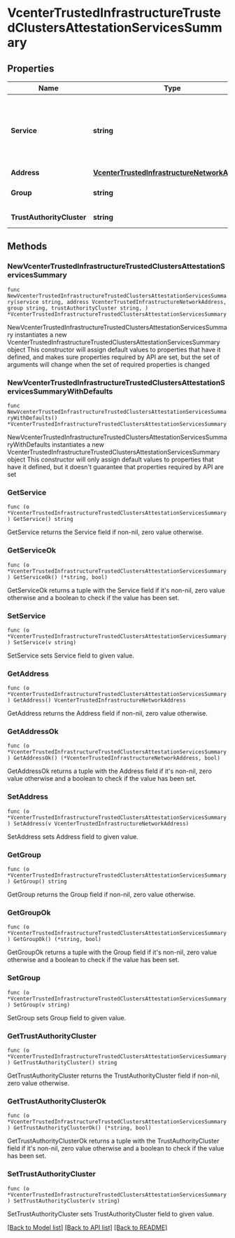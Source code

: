 # VcenterTrustedInfrastructureTrustedClustersAttestationServicesSummary

## Properties

Name | Type | Description | Notes
------------ | ------------- | ------------- | -------------
**Service** | **string** | The service&#39;s unique identifier. When clients pass a value of this structure as a parameter, the field must be an identifier for the resource type: vcenter.trusted_infrastructure.attestation.Service. When operations return a value of this structure as a result, the field will be an identifier for the resource type: vcenter.trusted_infrastructure.attestation.Service. | 
**Address** | [**VcenterTrustedInfrastructureNetworkAddress**](VcenterTrustedInfrastructureNetworkAddress.md) |  | 
**Group** | **string** | The group specifies the Key Provider Service instances can accept reports issued by this Attestation Service instance. | 
**TrustAuthorityCluster** | **string** | The cluster specifies the Trust Authority Cluster this Attestation Service belongs to. | 

## Methods

### NewVcenterTrustedInfrastructureTrustedClustersAttestationServicesSummary

`func NewVcenterTrustedInfrastructureTrustedClustersAttestationServicesSummary(service string, address VcenterTrustedInfrastructureNetworkAddress, group string, trustAuthorityCluster string, ) *VcenterTrustedInfrastructureTrustedClustersAttestationServicesSummary`

NewVcenterTrustedInfrastructureTrustedClustersAttestationServicesSummary instantiates a new VcenterTrustedInfrastructureTrustedClustersAttestationServicesSummary object
This constructor will assign default values to properties that have it defined,
and makes sure properties required by API are set, but the set of arguments
will change when the set of required properties is changed

### NewVcenterTrustedInfrastructureTrustedClustersAttestationServicesSummaryWithDefaults

`func NewVcenterTrustedInfrastructureTrustedClustersAttestationServicesSummaryWithDefaults() *VcenterTrustedInfrastructureTrustedClustersAttestationServicesSummary`

NewVcenterTrustedInfrastructureTrustedClustersAttestationServicesSummaryWithDefaults instantiates a new VcenterTrustedInfrastructureTrustedClustersAttestationServicesSummary object
This constructor will only assign default values to properties that have it defined,
but it doesn't guarantee that properties required by API are set

### GetService

`func (o *VcenterTrustedInfrastructureTrustedClustersAttestationServicesSummary) GetService() string`

GetService returns the Service field if non-nil, zero value otherwise.

### GetServiceOk

`func (o *VcenterTrustedInfrastructureTrustedClustersAttestationServicesSummary) GetServiceOk() (*string, bool)`

GetServiceOk returns a tuple with the Service field if it's non-nil, zero value otherwise
and a boolean to check if the value has been set.

### SetService

`func (o *VcenterTrustedInfrastructureTrustedClustersAttestationServicesSummary) SetService(v string)`

SetService sets Service field to given value.


### GetAddress

`func (o *VcenterTrustedInfrastructureTrustedClustersAttestationServicesSummary) GetAddress() VcenterTrustedInfrastructureNetworkAddress`

GetAddress returns the Address field if non-nil, zero value otherwise.

### GetAddressOk

`func (o *VcenterTrustedInfrastructureTrustedClustersAttestationServicesSummary) GetAddressOk() (*VcenterTrustedInfrastructureNetworkAddress, bool)`

GetAddressOk returns a tuple with the Address field if it's non-nil, zero value otherwise
and a boolean to check if the value has been set.

### SetAddress

`func (o *VcenterTrustedInfrastructureTrustedClustersAttestationServicesSummary) SetAddress(v VcenterTrustedInfrastructureNetworkAddress)`

SetAddress sets Address field to given value.


### GetGroup

`func (o *VcenterTrustedInfrastructureTrustedClustersAttestationServicesSummary) GetGroup() string`

GetGroup returns the Group field if non-nil, zero value otherwise.

### GetGroupOk

`func (o *VcenterTrustedInfrastructureTrustedClustersAttestationServicesSummary) GetGroupOk() (*string, bool)`

GetGroupOk returns a tuple with the Group field if it's non-nil, zero value otherwise
and a boolean to check if the value has been set.

### SetGroup

`func (o *VcenterTrustedInfrastructureTrustedClustersAttestationServicesSummary) SetGroup(v string)`

SetGroup sets Group field to given value.


### GetTrustAuthorityCluster

`func (o *VcenterTrustedInfrastructureTrustedClustersAttestationServicesSummary) GetTrustAuthorityCluster() string`

GetTrustAuthorityCluster returns the TrustAuthorityCluster field if non-nil, zero value otherwise.

### GetTrustAuthorityClusterOk

`func (o *VcenterTrustedInfrastructureTrustedClustersAttestationServicesSummary) GetTrustAuthorityClusterOk() (*string, bool)`

GetTrustAuthorityClusterOk returns a tuple with the TrustAuthorityCluster field if it's non-nil, zero value otherwise
and a boolean to check if the value has been set.

### SetTrustAuthorityCluster

`func (o *VcenterTrustedInfrastructureTrustedClustersAttestationServicesSummary) SetTrustAuthorityCluster(v string)`

SetTrustAuthorityCluster sets TrustAuthorityCluster field to given value.



[[Back to Model list]](../README.md#documentation-for-models) [[Back to API list]](../README.md#documentation-for-api-endpoints) [[Back to README]](../README.md)


